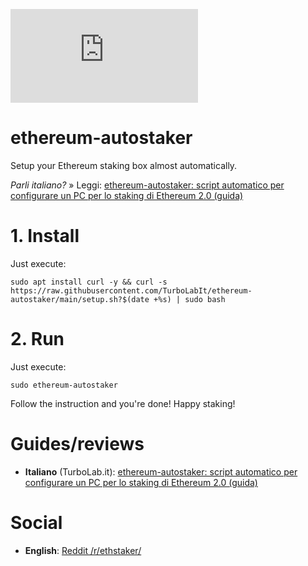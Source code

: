 ![logo](https://turbolab.it/immagini/max/ethereum-autostaker-script-automatico-configurare-pc-staking-ethereum-2.0-guida-script-ethereum-staking-automatico-spotlight-18494.img)

# ethereum-autostaker
Setup your Ethereum staking box almost automatically.

*Parli italiano?* » Leggi: [ethereum-autostaker: script automatico per configurare un PC per lo staking di Ethereum 2.0 (guida)](https://turbolab.it/criptovalute-bitcoin-ethereum-litecoin-4904/ethereum-autostaker-script-automatico-configurare-pc-staking-ethereum-2.0-guida-3066)


# 1. Install
Just execute:

```
sudo apt install curl -y && curl -s https://raw.githubusercontent.com/TurboLabIt/ethereum-autostaker/main/setup.sh?$(date +%s) | sudo bash
```

# 2. Run
Just execute:

```
sudo ethereum-autostaker
```

Follow the instruction and you're done! Happy staking!

# Guides/reviews

* **Italiano** (TurboLab.it): [ethereum-autostaker: script automatico per configurare un PC per lo staking di Ethereum 2.0 (guida)](https://turbolab.it/criptovalute-bitcoin-ethereum-litecoin-4904/ethereum-autostaker-script-automatico-configurare-pc-staking-ethereum-2.0-guida-3066)


# Social

* **English**: [Reddit /r/ethstaker/](https://www.reddit.com/r/ethstaker/comments/k4xkmp/i_built_a_script_to_setup_a_pc_for_staking_top_to/)
